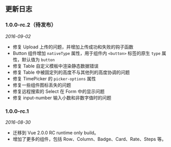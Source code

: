 ## 更新日志

### 1.0.0-rc.2（待发布）

*2016-09-02*

- 修复 Upload 上传的问题，并增加上传成功和失败的钩子函数
- Button 组件增加 `nativeType` 属性，用于组件内 `<button>` 标签的原生 `type` 属性，默认值为 `button`
- 修复 Table 自定义模板中渲染静态数据错误
- 修复 Table 中被固定列的高度不与其他列的高度协调的问题
- 修复 TimePicker 的 `picker-options` 属性
- 修复一些组件图标丢失的问题
- 修复远程搜索的 Select 在 Form 中的显示问题
- 修复 input-number 输入小数和非数字值时的问题

### 1.0.0-rc.1

*2016-08-30*

- 迁移到 Vue 2.0.0 RC runtime only build。
- 增加了更多的组件，包括 Row、Column、Badge、Card、Rate、Steps 等。

